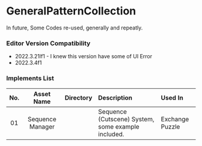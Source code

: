 # GeneralPatternCollection

In future, Some Codes re-used, generally and repeatly.

### Editor Version Compatibility

* 2022.3.21lf1 - I knew this version have some of UI Error
* 2022.3.4f1

### Implements List

|No.| Asset Name | Directory | Description | Used In |
|:----:|:-----------:|:-----------------:|:-------------------------------------------------|:----------------|
|01|Sequence Manager|| Sequence (Cutscene) System, some example included.| Exchange Puzzle|
